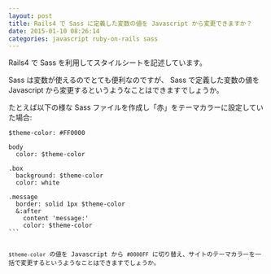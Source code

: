 ```yaml
---
layout: post
title: Rails4 で Sass に定義した変数の値を Javascript から変更できますか？
date: 2015-01-10 08:26:14
categories: javascript ruby-on-rails sass
---
```

<p>Rails4 で Sass を利用してスタイルシートを記述しています。</p>

<p>Sass は変数が使えるのでとても便利なのですが、 Sass で定義した変数の値を Javascript から変更するというようなことはできますでしょうか。</p>

<p>たとえば以下の様な Sass ファイルを作成し「赤」をテーマカラーに設定していた場合:</p>

<pre class="lang-css prettyprint-override"><code>$theme-color: #FF0000

body
  color: $theme-color

.box
  background: $theme-color
  color: white

.message
  border: solid 1px $theme-color
  &amp;:after
    content 'message:'
    color: $theme-color
```

<p><code>$theme-color</code> の値を Javascript から <code>#0000FF</code> に切り替え、サイトのテーマカラーを一括で変更するというようなことはできますでしょうか。</p>
